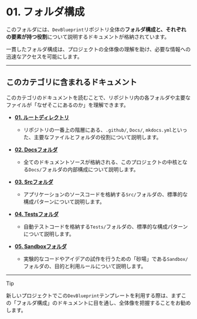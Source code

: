 # 01. フォルダ構成

このフォルダには、`DevBlueprint`リポジトリ全体の**フォルダ構成と、それぞれの要素が持つ役割**について説明するドキュメントが格納されています。

一貫したフォルダ構成は、プロジェクトの全体像の理解を助け、必要な情報への迅速なアクセスを可能にします。

---

## このカテゴリに含まれるドキュメント

このカテゴリのドキュメントを読むことで、リポジトリ内の各フォルダや主要なファイルが「なぜそこにあるのか」を理解できます。

*   **[01. ルートディレクトリ](./01_ルートディレクトリ.md)**
    *   リポジトリの一番上の階層にある、`.github/`, `Docs/`, `mkdocs.yml`といった、主要なファイルとフォルダの役割について説明します。

*   **[02. Docsフォルダ](./02_Docsフォルダ.md)**
    *   全てのドキュメントソースが格納される、このプロジェクトの中核となる`Docs/`フォルダの内部構成について説明します。

*   **[03. Srcフォルダ](./03_Srcフォルダ.md)**
    *   アプリケーションのソースコードを格納する`Src/`フォルダの、標準的な構成パターンについて説明します。

*   **[04. Testsフォルダ](./04_Testsフォルダ.md)**
    *   自動テストコードを格納する`Tests/`フォルダの、標準的な構成パターンについて説明します。

*   **[05. Sandboxフォルダ](./05_Sandboxフォルダ.md)**
    *   実験的なコードやアイデアの試作を行うための「砂場」である`Sandbox/`フォルダの、目的と利用ルールについて説明します。

---

> [!TIP]
> 新しいプロジェクトでこの`DevBlueprint`テンプレートを利用する際は、まずこの「フォルダ構成」のドキュメントに目を通し、全体像を把握することをお勧めします。